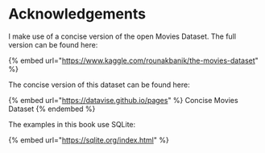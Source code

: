 # Acknowledgements

I make use of a concise version of the open Movies Dataset. The full version can be found here:

{% embed url="https://www.kaggle.com/rounakbanik/the-movies-dataset" %}

The concise version of this dataset can be found here:

{% embed url="https://datavise.github.io/pages" %}
Concise Movies Dataset
{% endembed %}

The examples in this book use SQLite:

{% embed url="https://sqlite.org/index.html" %}
